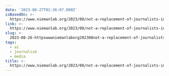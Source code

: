 ```yaml
---
date: '2023-08-27T01:36:07.000Z'
isBasedOn: >-
  https://www.niemanlab.org/2023/08/not-a-replacement-of-journalists-in-any-way-ap-clarifies-standards-around-generative-ai/
link: >-
  https://www.niemanlab.org/2023/08/not-a-replacement-of-journalists-in-any-way-ap-clarifies-standards-around-generative-ai/
slug: >-
  2023-08-26-httpswwwniemanlaborg202308not-a-replacement-of-journalists-in-any-way-ap-clarifies-standards-around-generative-ai
tags:
  - ai
  - journalism
  - media
title: >-
  https://www.niemanlab.org/2023/08/not-a-replacement-of-journalists-in-any-way-ap-clarifies-standards-around-generative-ai/
---
```



